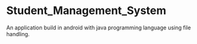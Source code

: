 # Student_Management_System
An application build in android with java programming language using file handling.
